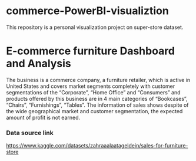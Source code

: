 # commerce-PowerBI-visualiztion
This repository is a personal visualization project on super-store dataset.
# E-commerce furniture Dashboard and Analysis 

The business is a commerce company, a furniture retailer, which is active in United States and covers market segments completely with customer segmentations of the “Corporate”, “Home Office” and “Consumers” and products offered by this business are in 4 main categories of “Bookcases”, “Chairs”, “Furnishings”, “Tables”. 
The information of sales shows despite of the wide geographical market and customer segmentation, the expected amount of profit is not earned.


### Data source link
https://www.kaggle.com/datasets/zahraaalaatageldein/sales-for-furniture-store
